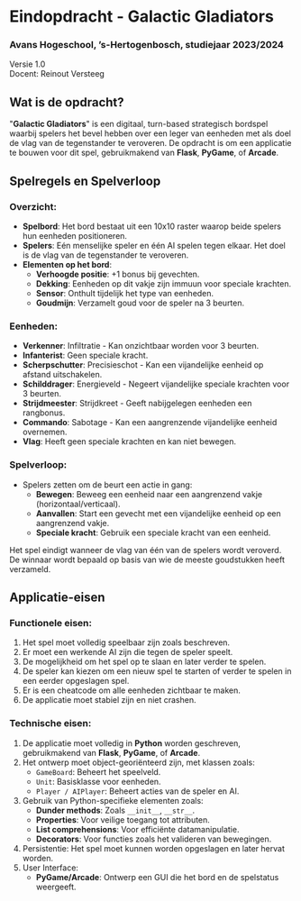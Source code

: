 # Eindopdracht - Galactic Gladiators

### Avans Hogeschool, ’s-Hertogenbosch, studiejaar 2023/2024
Versie 1.0  
Docent: Reinout Versteeg

## Wat is de opdracht?
"**Galactic Gladiators**" is een digitaal, turn-based strategisch bordspel waarbij spelers het bevel hebben over een leger van eenheden met als doel de vlag van de tegenstander te veroveren. De opdracht is om een applicatie te bouwen voor dit spel, gebruikmakend van **Flask**, **PyGame**, of **Arcade**.

## Spelregels en Spelverloop

### Overzicht:
- **Spelbord**: Het bord bestaat uit een 10x10 raster waarop beide spelers hun eenheden positioneren.
- **Spelers**: Eén menselijke speler en één AI spelen tegen elkaar. Het doel is de vlag van de tegenstander te veroveren.
- **Elementen op het bord**:
  - **Verhoogde positie**: +1 bonus bij gevechten.
  - **Dekking**: Eenheden op dit vakje zijn immuun voor speciale krachten.
  - **Sensor**: Onthult tijdelijk het type van eenheden.
  - **Goudmijn**: Verzamelt goud voor de speler na 3 beurten.

### Eenheden:
- **Verkenner**: Infiltratie - Kan onzichtbaar worden voor 3 beurten.
- **Infanterist**: Geen speciale kracht.
- **Scherpschutter**: Precisieschot - Kan een vijandelijke eenheid op afstand uitschakelen.
- **Schilddrager**: Energieveld - Negeert vijandelijke speciale krachten voor 3 beurten.
- **Strijdmeester**: Strijdkreet - Geeft nabijgelegen eenheden een rangbonus.
- **Commando**: Sabotage - Kan een aangrenzende vijandelijke eenheid overnemen.
- **Vlag**: Heeft geen speciale krachten en kan niet bewegen.

### Spelverloop:
- Spelers zetten om de beurt een actie in gang:
  - **Bewegen**: Beweeg een eenheid naar een aangrenzend vakje (horizontaal/verticaal).
  - **Aanvallen**: Start een gevecht met een vijandelijke eenheid op een aangrenzend vakje.
  - **Speciale kracht**: Gebruik een speciale kracht van een eenheid.

Het spel eindigt wanneer de vlag van één van de spelers wordt veroverd. De winnaar wordt bepaald op basis van wie de meeste goudstukken heeft verzameld.

## Applicatie-eisen

### Functionele eisen:
1. Het spel moet volledig speelbaar zijn zoals beschreven.
2. Er moet een werkende AI zijn die tegen de speler speelt.
3. De mogelijkheid om het spel op te slaan en later verder te spelen.
4. De speler kan kiezen om een nieuw spel te starten of verder te spelen in een eerder opgeslagen spel.
5. Er is een cheatcode om alle eenheden zichtbaar te maken.
6. De applicatie moet stabiel zijn en niet crashen.

### Technische eisen:
1. De applicatie moet volledig in **Python** worden geschreven, gebruikmakend van **Flask**, **PyGame**, of **Arcade**.
2. Het ontwerp moet object-georiënteerd zijn, met klassen zoals:
   - `GameBoard`: Beheert het speelveld.
   - `Unit`: Basisklasse voor eenheden.
   - `Player / AIPlayer`: Beheert acties van de speler en AI.
3. Gebruik van Python-specifieke elementen zoals:
   - **Dunder methods**: Zoals `__init__`, `__str__`.
   - **Properties**: Voor veilige toegang tot attributen.
   - **List comprehensions**: Voor efficiënte datamanipulatie.
   - **Decorators**: Voor functies zoals het valideren van bewegingen.
4. Persistentie: Het spel moet kunnen worden opgeslagen en later hervat worden.
5. User Interface:
   - **PyGame/Arcade**: Ontwerp een GUI die het bord en de spelstatus weergeeft.

